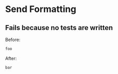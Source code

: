 <!-- gen:mayoverwrite -->
# Send Formatting

## Fails because no tests are written

Before:
```ruby
foo
```

After:
```ruby
bar
```
